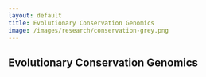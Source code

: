 ```yaml
---
layout: default
title: Evolutionary Conservation Genomics
image: /images/research/conservation-grey.png
---
```


## Evolutionary Conservation Genomics
